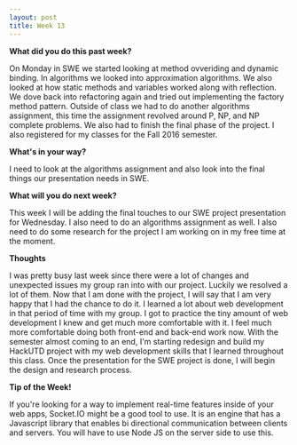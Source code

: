 ```yaml
---
layout: post
title: Week 13
---
```


<b>What did you do this past week?</b>

On Monday in SWE we started looking at method ovveriding and dynamic binding. In algorithms we looked into approximation algorithms. We also looked at how static methods and variables worked along with reflection. We dove back into refactoring again and tried out implementing the factory method pattern. Outside of class we had to do another algorithms assignment, this time the assignment revolved around P, NP, and NP complete problems. We also had to finish the final phase of the project. I also registered for my classes for the Fall 2016 semester.

<b>What's in your way?</b>

I need to look at the algorithms assignment and also look into the final things our presentation needs in SWE.

<b>What will you do next week?</b>

This week I will be adding the final touches to our SWE project presentation for Wednesday. I also need to do an algorithms assignment as well. I also need to do some research for the project I am working on in my free time at the moment.

<b>Thoughts</b>

I was pretty busy last week since there were a lot of changes and unexpected issues my group ran into with our project. Luckily we resolved a lot of them. Now that I am done with the project, I will say that I am very happy that I had the chance to do it. I learned a lot about web development in that period of time with my group. I got to practice the tiny amount of web development I knew and get much more comfortable with it. I feel much more comfortable doing both front-end and back-end work now. With the semester almost coming to an end, I'm starting redesign and build my HackUTD project with my web development skills that I learned throughout this class. Once the presentation for the SWE project is done, I will begin the design and research process.

<b>Tip of the Week!</b>

If you're looking for a way to implement real-time features inside of your web apps, Socket.IO might be a good tool to use. It is an engine that has a Javascript library that enables bi directional communication between clients and servers. You will have to use Node JS on the server side to use this.
